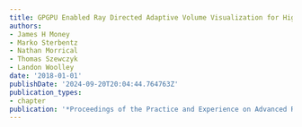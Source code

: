 ```yaml
---
title: GPGPU Enabled Ray Directed Adaptive Volume Visualization for High Density Scans
authors:
- James H Money
- Marko Sterbentz
- Nathan Morrical
- Thomas Szewczyk
- Landon Woolley
date: '2018-01-01'
publishDate: '2024-09-20T20:04:44.764763Z'
publication_types:
- chapter
publication: '*Proceedings of the Practice and Experience on Advanced Research Computing*'
---
```

